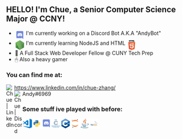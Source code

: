 ## HELLO! I'm Chue, a Senior Computer Science Major @ CCNY!
- <img align="middle" alt="Discord" width="26px" src="https://raw.githubusercontent.com/github/explore/master/topics/discord/discord.png"/> I'm currently working on a Discord Bot A.K.A "AndyBot"
- <img align="middle" alt="Node.js" width="26px" src="https://raw.githubusercontent.com/github/explore/80688e429a7d4ef2fca1e82350fe8e3517d3494d/topics/nodejs/nodejs.png"/> I'm currently learning NodeJS and HTML <img align="middle" alt="HTML" width="26px" src="https://raw.githubusercontent.com/github/explore/master/topics/html/html.png"/>
- 🌃 A Full Stack Web Developer Fellow @ CUNY Tech Prep 
- 🖱 Also a heavy gamer

### You can find me at:

<img align="left" alt="Chue | LinkedIn" width="22px" src="https://cdn.jsdelivr.net/npm/simple-icons@v3/icons/linkedin.svg" />https://www.linkedin.com/in/chue-zhang/ <br />
<img align="left" alt="Chue | Discord" width="22px" src="https://raw.githubusercontent.com/simple-icons/simple-icons/55a3163a72055b34964218325eb782d978efd661/icons/discord.svg" />Andy#6969

### Some stuff ive played with before:

<img align="left" alt="VScode" width="26px" src="https://raw.githubusercontent.com/github/explore/80688e429a7d4ef2fca1e82350fe8e3517d3494d/topics/visual-studio-code/visual-studio-code.png" />
<img align="left" alt="Python" width="26px" src="https://raw.githubusercontent.com/github/explore/80688e429a7d4ef2fca1e82350fe8e3517d3494d/topics/python/python.png" />
<img align="left" alt="Discord" width="26px" src="https://raw.githubusercontent.com/github/explore/master/topics/discord/discord.png" />
<img align="left" alt="C" width="26px" src="https://raw.githubusercontent.com/github/explore/master/topics/c/c.png" />
<img align="left" alt="C++" width="26px" src="https://raw.githubusercontent.com/github/explore/master/topics/cpp/cpp.png" />
<img align="left" alt="Jupyter" width="26px" src="https://raw.githubusercontent.com/github/explore/master/topics/jupyter-notebook/jupyter-notebook.png" />
<img align="left" alt="Java" width="26px" src="https://raw.githubusercontent.com/github/explore/master/topics/java/java.png" />
<img align="left" alt="MySQL" width="26px" src="https://raw.githubusercontent.com/github/explore/80688e429a7d4ef2fca1e82350fe8e3517d3494d/topics/mysql/mysql.png" />

